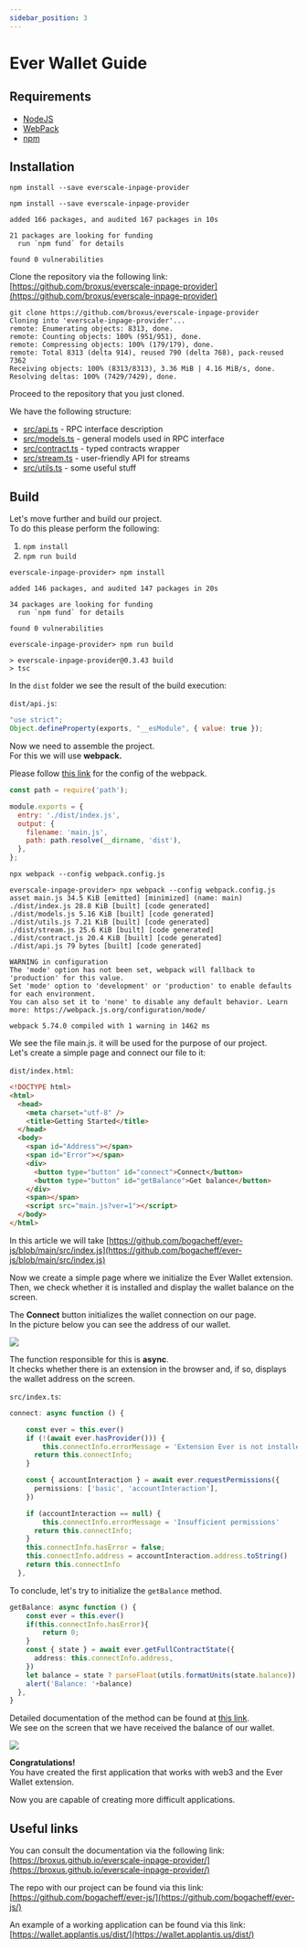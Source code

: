 ```yaml
---
sidebar_position: 3
---
```


# Ever Wallet Guide

## Requirements

- [NodeJS](https://nodejs.org/)
- [WebPack](https://webpack.js.org/guides/installation/)
- [npm](https://www.npmjs.com/)

## Installation

`npm install --save everscale-inpage-provider`

```shell
npm install --save everscale-inpage-provider

added 166 packages, and audited 167 packages in 10s

21 packages are looking for funding
  run `npm fund` for details

found 0 vulnerabilities
```

Clone the repository via the following link: [https://github.com/broxus/everscale-inpage-provider](https://github.com/broxus/everscale-inpage-provider)

```shell
git clone https://github.com/broxus/everscale-inpage-provider
Cloning into 'everscale-inpage-provider'...
remote: Enumerating objects: 8313, done.
remote: Counting objects: 100% (951/951), done.
remote: Compressing objects: 100% (179/179), done.
remote: Total 8313 (delta 914), reused 790 (delta 768), pack-reused 7362
Receiving objects: 100% (8313/8313), 3.36 MiB | 4.16 MiB/s, done.
Resolving deltas: 100% (7429/7429), done.
```

Proceed to the repository that you just cloned.

We have the following structure:

- [src/api.ts](https://github.com/broxus/everscale-inpage-provider/blob/master/src/api.ts) - RPC interface description
- [src/models.ts](https://github.com/broxus/everscale-inpage-provider/blob/master/src/models.ts) - general models used in RPC interface
- [src/contract.ts](https://github.com/broxus/everscale-inpage-provider/blob/master/src/contract.ts) - typed contracts wrapper
- [src/stream.ts](https://github.com/broxus/everscale-inpage-provider/blob/master/src/stream.ts) - user-friendly API for streams
- [src/utils.ts](https://github.com/broxus/everscale-inpage-provider/blob/master/src/utils.ts) - some useful stuff

## Build

Let's move further and build our project.       
To do this please perform the following:

1. `npm install`
2. `npm run build`

```shell
everscale-inpage-provider> npm install

added 146 packages, and audited 147 packages in 20s

34 packages are looking for funding
  run `npm fund` for details

found 0 vulnerabilities

everscale-inpage-provider> npm run build

> everscale-inpage-provider@0.3.43 build
> tsc
```

In the `dist` folder we see the result of the build execution:

`dist/api.js`:

```js
"use strict";
Object.defineProperty(exports, "__esModule", { value: true });
```

Now we need to assemble the project.        
For this we will use **webpack.**

Please follow [this link](https://github.com/ultrasp/ever-js/blob/main/webpack.config.js) for the config of the webpack.

```js
const path = require('path');

module.exports = {
  entry: './dist/index.js',
  output: {
    filename: 'main.js',
    path: path.resolve(__dirname, 'dist'),
  },
};
```

`npx webpack --config webpack.config.js`

```shell
everscale-inpage-provider> npx webpack --config webpack.config.js
asset main.js 34.5 KiB [emitted] [minimized] (name: main)
./dist/index.js 28.8 KiB [built] [code generated]
./dist/models.js 5.16 KiB [built] [code generated]
./dist/utils.js 7.21 KiB [built] [code generated]
./dist/stream.js 25.6 KiB [built] [code generated]
./dist/contract.js 20.4 KiB [built] [code generated]
./dist/api.js 79 bytes [built] [code generated]

WARNING in configuration
The 'mode' option has not been set, webpack will fallback to 'production' for this value.
Set 'mode' option to 'development' or 'production' to enable defaults for each environment.
You can also set it to 'none' to disable any default behavior. Learn more: https://webpack.js.org/configuration/mode/

webpack 5.74.0 compiled with 1 warning in 1462 ms
```

We see the file main.js. it will be used for the purpose of our project.        
Let's create a simple page and connect our file to it:

`dist/index.html`:

```html
<!DOCTYPE html>
<html>
  <head>
    <meta charset="utf-8" />
    <title>Getting Started</title>
  </head>
  <body>
    <span id="Address"></span>
    <span id="Error"></span>
    <div>
      <button type="button" id="connect">Connect</button>
      <button type="button" id="getBalance">Get balance</button>
    </div>
    <span></span>
    <script src="main.js?ver=1"></script>
  </body>
</html>
```

In this article we will take [https://github.com/bogacheff/ever-js/blob/main/src/index.js](https://github.com/bogacheff/ever-js/blob/main/src/index.js)

Now we create a simple page where we initialize the Ever Wallet extension.      
Then, we check whether it is installed and display the wallet balance on the screen.

The **Connect** button initializes the wallet connection on our page.       
In the picture below you can see the address of our wallet.

![](img/1.png)

The function responsible for this is **async**.         
It checks whether there is an extension in the browser and, if so, displays the wallet address on the screen.

`src/index.ts`:

```ts
connect: async function () {

    const ever = this.ever()
    if (!(await ever.hasProvider())) {
        this.connectInfo.errorMessage = 'Extension Ever is not installed';
      return this.connectInfo;
    }

    const { accountInteraction } = await ever.requestPermissions({
      permissions: ['basic', 'accountInteraction'],
    })

    if (accountInteraction == null) {
        this.connectInfo.errorMessage = 'Insufficient permissions'
      return this.connectInfo;
    }
    this.connectInfo.hasError = false;
    this.connectInfo.address = accountInteraction.address.toString()
    return this.connectInfo
  },
```

To conclude, let's try to initialize the `getBalance` method.

```ts
getBalance: async function () {    
    const ever = this.ever()
    if(this.connectInfo.hasError){
        return 0;
    }
    const { state } = await ever.getFullContractState({
      address: this.connectInfo.address,
    })
    let balance = state ? parseFloat(utils.formatUnits(state.balance)) : 0
    alert('Balance: '+balance)
  },
}
```

Detailed documentation of the method can be found at [this link](https://broxus.github.io/everscale-inpage-provider/classes/ProviderRpcClient.html#getBalance).     
We see on the screen that we have received the balance of our wallet.

![](img/2.png)

**Congratulations!**        
You have created the first application that works with web3 and the Ever Wallet extension.

Now you are capable of creating more difficult applications.

## Useful links

You can consult the documentation via the following link:
[https://broxus.github.io/everscale-inpage-provider/](https://broxus.github.io/everscale-inpage-provider/)

The repo with our project can be found via this link:
[https://github.com/bogacheff/ever-js/](https://github.com/bogacheff/ever-js/)

An example of a working application can be found via this link:
[https://wallet.applantis.us/dist/](https://wallet.applantis.us/dist/)